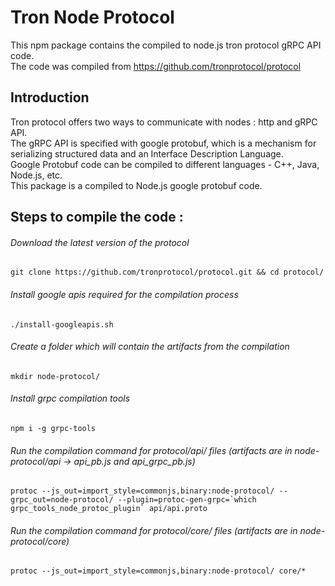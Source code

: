 # Tron Node Protocol

This npm package contains the compiled to node.js tron protocol gRPC API code.  
The code was compiled from https://github.com/tronprotocol/protocol

## Introduction

Tron protocol offers two ways to communicate with nodes : http and gRPC API.  
The gRPC API is specified with google protobuf, which is a mechanism for serializing structured data and an Interface Description Language.  
Google Protobuf code can be compiled to different languages - C++, Java, Node.js, etc.  
This package is a compiled to Node.js google protobuf code.

## Steps to compile the code :

###### Download the latest version of the protocol

```
git clone https://github.com/tronprotocol/protocol.git && cd protocol/
```

###### Install google apis required for the compilation process

```
./install-googleapis.sh
```

###### Create a folder which will contain the artifacts from the compilation

```
mkdir node-protocol/
``` 

###### Install grpc compilation tools

```
npm i -g grpc-tools
```

###### Run the compilation command for protocol/api/ files (artifacts are in node-protocol/api -> api_pb.js and api_grpc_pb.js)

```
protoc --js_out=import_style=commonjs,binary:node-protocol/ --grpc_out=node-protocol/ --plugin=protoc-gen-grpc=`which grpc_tools_node_protoc_plugin` api/api.proto
```
###### Run the compilation command for protocol/core/ files (artifacts are in node-protocol/core)

```
protoc --js_out=import_style=commonjs,binary:node-protocol/ core/*
```
